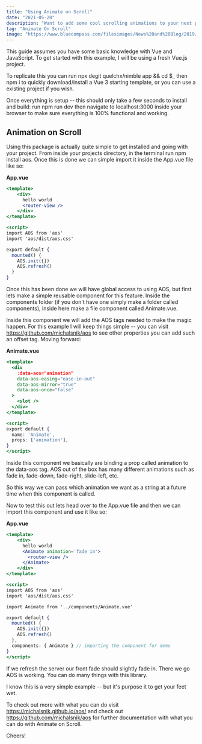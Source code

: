 ```yaml
---
title: "Using Animate on Scroll"
date: "2021-05-28"
description: "Want to add some cool scrolling animations to your next project -- here is a quick guide to help you out!"
tag: "Animate On Scroll"
image: "https://www.bluecompass.com/filesimages/News%20and%20Blog/2019/scroll-animation.gif"
---
```


This guide assumes you have some basic knowledge with Vue and JavaScript.
To get started with this example, I will be using a fresh Vue.js project.

To replicate this you can run npx degit quelchx/nimble app && cd $\_ then npm i to quickly download/install a Vue 3 starting template, or you can use a existing project if you wish.

Once everything is setup -- this should only take a few seconds to install and build: run npm run dev then navigate to localhost:3000 inside your browser to make sure everything is 100% functional and working.

## Animation on Scroll
Using this package is actually quite simple to get installed and going with your project. From inside your projects directory, in the terminal run npm install aos. Once this is done we can simple import it inside the App.vue file like so:


**App.vue**

```jsx
<template>
    <div>
      hello world
      <router-view />
    </div>
</template>

<script>
import AOS from 'aos'
import 'aos/dist/aos.css'

export default {
  mounted() {
    AOS.init({})
    AOS.refresh()
  }
}
```

Once this has been done we will have global access to using AOS, but first lets make a simple reusable component for this feature. Inside the components folder (if you don't have one simply make a folder called components), inside here make a file component called Animate.vue.

Inside this component we will add the AOS tags needed to make the magic happen. For this example I will keep things simple -- you can visit https://github.com/michalsnik/aos to see other properties you can add such an offset tag. Moving forward:

**Animate.vue**

```jsx
<template>
  <div
    :data-aos="animation"
    data-aos-easing="ease-in-out"
    data-aos-mirror="true"
    data-aos-once="false"
  >
    <slot />
  </div>
</template>

<script>
export default {
  name: 'Animate',
  props: ['animation'],
}
</script>
```

Inside this component we basically are binding a prop called animation to the data-aos tag. AOS out of the box has many different animations such as fade in, fade-down, fade-right, slide-left, etc.

So this way we can pass which animation we want as a string at a future time when this component is called.

Now to test this out lets head over to the App.vue file and then we can import this component and use it like so:

**App.vue**

```jsx
<template>
    <div>
      hello world
      <Animate animation='fade in'>
        <router-view />
      </Animate>
    </div>
</template>

<script>
import AOS from 'aos'
import 'aos/dist/aos.css'

import Animate from '../components/Animate.vue'

export default {
  mounted() {
    AOS.init({})
    AOS.refresh()
  },
  components: { Animate } // importing the component for demo
}
</script>
```

If we refresh the server our front fade should slightly fade in. There we go AOS is working. You can do many things with this library.

I know this is a very simple example -- but it's purpose it to get your feet wet.

To check out more with what you can do visit https://michalsnik.github.io/aos/ and check out https://github.com/michalsnik/aos for further documentation with what you can do with Animate on Scroll.

Cheers!
